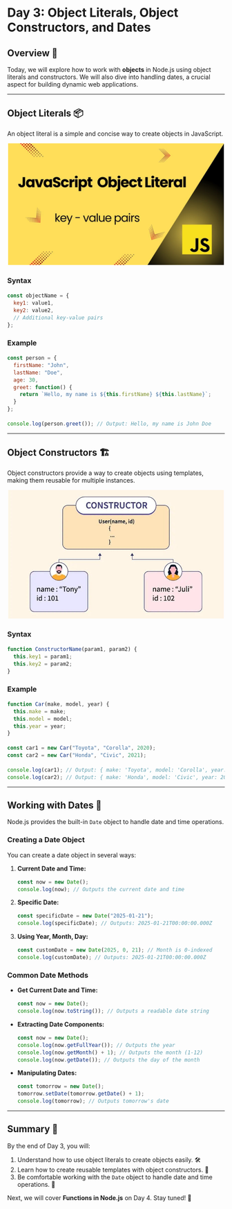 # Day 3: Object Literals, Object Constructors, and Dates

## Overview 📖
Today, we will explore how to work with **objects** in Node.js using object literals and constructors. We will also dive into handling dates, a crucial aspect for building dynamic web applications.

---

## **Object Literals** 📦
An object literal is a simple and concise way to create objects in JavaScript.

<div align="center">
    <img src="../resources/images/object_literals.png" alt="Node Express Image" width="500" />
</div>

### **Syntax**
```javascript
const objectName = {
  key1: value1,
  key2: value2,
  // Additional key-value pairs
};
```

### **Example**
```javascript
const person = {
  firstName: "John",
  lastName: "Doe",
  age: 30,
  greet: function() {
    return `Hello, my name is ${this.firstName} ${this.lastName}`;
  }
};

console.log(person.greet()); // Output: Hello, my name is John Doe
```

---

## **Object Constructors** 🏗️
Object constructors provide a way to create objects using templates, making them reusable for multiple instances.

<div align="center">
    <img src="../resources/images/object_constructors.jpg" alt="Node Express Image" width="500" />
</div>

### **Syntax**
```javascript
function ConstructorName(param1, param2) {
  this.key1 = param1;
  this.key2 = param2;
}
```

### **Example**
```javascript
function Car(make, model, year) {
  this.make = make;
  this.model = model;
  this.year = year;
}

const car1 = new Car("Toyota", "Corolla", 2020);
const car2 = new Car("Honda", "Civic", 2021);

console.log(car1); // Output: { make: 'Toyota', model: 'Corolla', year: 2020 }
console.log(car2); // Output: { make: 'Honda', model: 'Civic', year: 2021 }
```

---

## **Working with Dates** 📆
Node.js provides the built-in `Date` object to handle date and time operations.

### **Creating a Date Object**
You can create a date object in several ways:
1. **Current Date and Time:**
   ```javascript
   const now = new Date();
   console.log(now); // Outputs the current date and time
   ```
2. **Specific Date:**
   ```javascript
   const specificDate = new Date("2025-01-21");
   console.log(specificDate); // Outputs: 2025-01-21T00:00:00.000Z
   ```
3. **Using Year, Month, Day:**
   ```javascript
   const customDate = new Date(2025, 0, 21); // Month is 0-indexed
   console.log(customDate); // Outputs: 2025-01-21T00:00:00.000Z
   ```

### **Common Date Methods**
- **Get Current Date and Time:**
  ```javascript
  const now = new Date();
  console.log(now.toString()); // Outputs a readable date string
  ```
- **Extracting Date Components:**
  ```javascript
  const now = new Date();
  console.log(now.getFullYear()); // Outputs the year
  console.log(now.getMonth() + 1); // Outputs the month (1-12)
  console.log(now.getDate()); // Outputs the day of the month
  ```
- **Manipulating Dates:**
  ```javascript
  const tomorrow = new Date();
  tomorrow.setDate(tomorrow.getDate() + 1);
  console.log(tomorrow); // Outputs tomorrow's date
  ```

---

## Summary 🧾
By the end of Day 3, you will:

1. Understand how to use object literals to create objects easily. 🛠️
2. Learn how to create reusable templates with object constructors. 🔧
3. Be comfortable working with the `Date` object to handle date and time operations. 📅

Next, we will cover **Functions in Node.js** on Day 4. Stay tuned! 🚀

